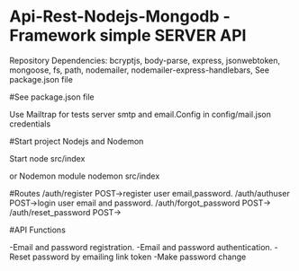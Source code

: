 # Api-Rest-Nodejs-Mongodb -Framework simple SERVER API

Repository Dependencies: bcryptjs, body-parse, express, jsonwebtoken, mongoose, fs, path, nodemailer, nodemailer-express-handlebars, 
See package.json file

#See package.json file

Use Mailtrap for tests server smtp and email.Config in config/mail.json credentials

#Start project Nodejs and Nodemon  

Start
node src/index

or Nodemon module
nodemon src/index

#Routes 
/auth/register            POST->register user email,password.
/auth/authuser            POST->login user email and password.
/auth/forgot_password     POST->
/auth/reset_password      POST->



#API Functions

-Email and password registration.
-Email and password authentication.
-Reset password by emailing link token
-Make password change